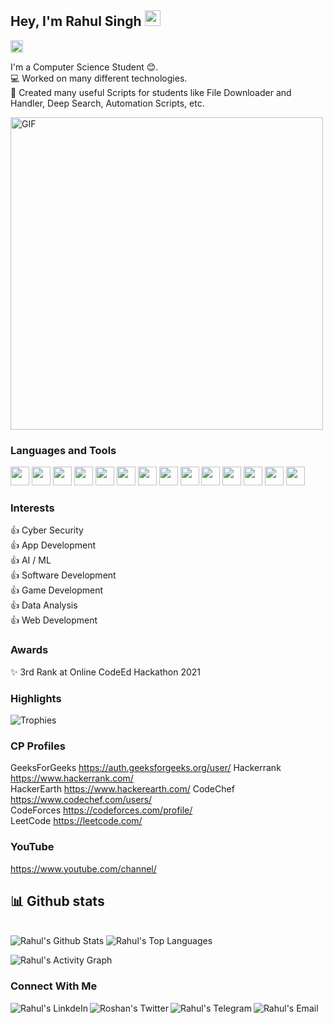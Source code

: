 ## Hey, I'm Rahul Singh <img src="https://media.giphy.com/media/hvRJCLFzcasrR4ia7z/giphy.gif" width="25px">

<!-- ![visitor badge](https://visitor-badge.glitch.me/badge?page_id=rahulsingh7105.visitor-badge) -->
<a href="https://github.com/rahulsingh7105"><img alt="followers" title="Follow me on Github" src="https://img.shields.io/github/followers/rahulsingh74105?color=236ad3&labelColor=1155ba&style=for-the-badge&logo=github&label=Follow" height="20px"/></a>  
    
I'm a Computer Science Student 😊.  
💻 Worked on many different technologies.  
📜 Created many useful Scripts for students like File Downloader and Handler, Deep Search, Automation Scripts, etc.  

<img alt="GIF" src="https://github.com/rahulsingh7105/blob/main/img.gif?raw=true" width="500"/>  

### Languages and Tools  

<code><img height="30" src="https://img.icons8.com/color/48/000000/c-plus-plus-logo.png"/></code>
<code><img height="30" src="https://img.icons8.com/color/48/000000/python.png"/></code>
<code><img height="30" src="https://img.icons8.com/color/48/000000/c-programming.png"/></code>
<code><img height="30" src="https://img.icons8.com/color/48/000000/kotlin.png"/></code>
<code><img height="30" src="https://img.icons8.com/color/48/000000/java-coffee-cup-logo.png"/></code>
<code><img height="30" src="https://img.icons8.com/color/48/000000/c-sharp-logo.png"/></code>
<code><img height="30" src="https://img.icons8.com/color/48/000000/html-5.png"/></code>
<code><img height="30" src="https://img.icons8.com/color/48/000000/css3.png"/></code>
<code><img height="30" src="https://img.icons8.com/color/48/000000/javascript.png"/></code>
<code><img height="30" src="https://img.icons8.com/fluent/48/000000/android-os.png"/></code>
<code><img height="30" src="https://img.icons8.com/color/48/000000/firebase.png"/></code>
<code><img height="30" src="https://img.icons8.com/color/48/000000/flutter.png"/></code>
<code><img height="30" src="https://img.icons8.com/color/48/000000/oracle-logo.png"/></code>
<code><img height="30" src="https://img.icons8.com/fluent/48/000000/github.png"/></code>
<!--<code><img height="30" src="https://img.icons8.com/ios-filled/50/000000/unity.png"/></code>
<code><img height="30" src="https://img.icons8.com/officel/16/000000/selenium-test-automation.png"/></code>  -->

### Interests
👍 Cyber Security                                  
👍 App Development  
👍 AI / ML  
👍 Software Development  
👍 Game Development  
👍 Data Analysis  
👍 Web Development


### Awards 
✨ 3rd Rank at Online CodeEd Hackathon 2021  

### **Highlights**

![Trophies](https://github-profile-trophy.vercel.app/?username=rahulsingh7105&theme=dracula&column=7&margin-w=15&margin-h=15)

### CP Profiles
 GeeksForGeeks  https://auth.geeksforgeeks.org/user/
 Hackerrank     https://www.hackerrank.com/  
 HackerEarth    https://www.hackerearth.com/ 
 CodeChef       https://www.codechef.com/users/  
 CodeForces     https://codeforces.com/profile/  
 LeetCode       https://leetcode.com/  
 
### YouTube
 https://www.youtube.com/channel/
 

## 📊 Github stats

<!-- <details>  -->
<!--   <summary>💻 GitHub Profile Stats</summary> -->
  <br/>
    <a><img alt="Rahul's Github Stats" src="https://denvercoder1-github-readme-stats.vercel.app/api?username=rahulsingh7105&show_icons=true&count_private=true&theme=react&hide_border=true&bg_color=1F222E&title_color=F85D7F&icon_color=F8D866" /></a>
  <a><img alt="Rahul's Top Languages" src="https://denvercoder1-github-readme-stats.vercel.app/api/top-langs/?username=rahulsingh7105&langs_count=8&layout=compact&theme=react&hide_border=true&bg_color=1F222E&title_color=F85D7F&icon_color=F8D866" /></a>
  <br/>
<!--   <b>Note:</b> Top languages is only a metric of the languages my public code consists of and doesn't reflect experience or skill level. -->
<!-- </details> -->

<a><img alt="Rahul's Activity Graph" src="https://activity-graph.herokuapp.com/graph?username=rahulsingh7105&bg_color=1F222E&color=F8D866&line=F85D7F&point=FFFFFF&hide_border=true" /></a>  

### Connect With Me
<a href="https://www.linkedin.com/in/" target="_blank">
  <img align="left" alt="Rahul's LinkdeIn" src="https://img.shields.io/badge/LinkedIn-0077B5?style=for-the-badge&logo=linkedin&logoColor=white" />
</a>
<a href="https://twitter.com/" target="_blank">
  <img align="left" alt="Roshan's Twitter" src="https://img.shields.io/badge/Twitter-1DA1F2?style=for-the-badge&logo=twitter&logoColor=white" />
</a>
<a href="https://t.me/" target="_blank">
  <img align="left" alt="Rahul's Telegram" src="https://img.shields.io/badge/Telegram-2CA5E0?style=for-the-badge&logo=telegram&logoColor=white" />
</a>
<a href="rahulsingh71059@gmail.com" target="_blank">
  <img align="left" alt="Rahul's Email" src="https://img.shields.io/badge/Gmail-D14836?style=for-the-badge&logo=gmail&logoColor=white" />
</a>
